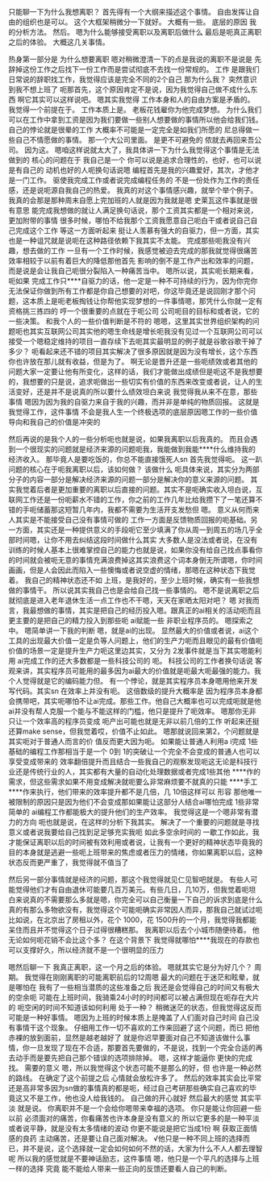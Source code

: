 只能聊一下为什么我想离职？ 
首先得有一个大纲来描述这个事情。 自由发挥让自由的组织也是可以。 
这个大框架稍微分一下就好。 大概有一些。 底层的原因 我的分析方法。 然后。 嗯为什么能够接受离职以及离职后做什么 最后是呃真正离职之后的体验。 大概这几关事情。 

热身第一部分是 为什么想要离职 嗯对稍微澄清一下的点是我说的离职不是说是 先辞掉这份工作之后找下一份工作而是尝试彻底不去找一份常规的。 工作 是跟我们日常说的辞职找工作，我觉得应该是完全不同的2个自己 那为什么我？ 突然意识到我不想上班了 呃那首先，这个原因肯定不是说，因为我觉得自己做不成什么东西 啊它其实可以这样说吧。 嗯其实我觉得 工作本身和人的自由方案是矛盾的。 我觉得一个前提在于。 工作本质上是。 老板花钱雇你为他完成梦想。 为什么我们可以在工作中拿到工资是因为我们要做一些别人想要做的事情所以他会给我们钱。 自己的悖论就是很晕的工作 大概率不可能是一定完全是如我们所愿的 尼总得做一些自己不情愿做的事情。 那一个大公司里面。 是更不可避免的 侬就去再回来吾公司。 因为这。 嗯咱这样说就太大了，我具体讲一下为什么我觉得这个事情是无法做到的 
核心的问题在于 我自己是一个 你可以说是追求合理性的，也好，也可以说是有自己的 动机也好的人呃换句话说嗯 编程首先是我的兴趣爱好，其次，才他才是一门工作。 驱使我完成工作或者说完成编程任务的 不是一份处作为工作的责任感，还是说呃源自我自己的热爱。 我真的对这个事情感兴趣，就举个举个例子。我真的会那是那种周末自愿上完加班的人就是因为我就是嗯 史莱瓦这件事就是很有意思 能完成我想做的就让人满足换句话说，那个工资其实都是一个相对来说，更加附带的事情 很多时候，哪怕不给我那个工资我愿意自己呃白干或者说自己自己完成这个工作 等这一方面听起来 挺让人羡慕有强大的自驱力，但一方面，其实也是一种诅咒就是说呃在这种路径依赖下我其实不太能。 完成那些呃我没有兴趣，想去做的工作 一旦有一个工作时候，我感觉被迫去完成的那我就觉得很痛苦效率相较于以前有着巨大的降低那他首先 影响的倒不是工作产出和效率的问题，而是说是会让我自己呃很分裂陷入一种痛苦当中。 嗯所以说，其实呃长期来看，呃如果 完成工作只****自驱力的话，他一定是一种不可持续的行为，因为你完你无法保证你做到所有工作都是你自己想要的对吧，你这毕竟还是说回刚才那个问题，这本质上是呃老板掏钱让你帮他实现梦想的一件事情嗯，那凭什么你就一定有资格挑三拣四的 
哼一个很重要的点就在于呃公司 公司呃目的目标和或者说，它的一些决策。 和我个人的一些价值判断是不符的 嗯嗯，这里其实世界组织架构的问题呃也其实互联网公司其实他的嗯生命线是增长呃我没有见过一个互联网公司可以接受一个嗯稳定维持的项目一直存续下去呃其实最明显的例子就是谷歌谷歌干掉了多少？ 呃看起来还不错的项目其实解决了很多原因就是因为没有增长，这个东西 你也许放在那儿就有收益，但是为了。 啊无论是晋升还是一些呃绩效或者其他的问题大家一定要让他有所变化，这样的话，我们才能做出成绩但是呃这不是我想要的，我想要的只是说，追求呃做出一些切实有价值的东西来改变或者说，让人的生活变好，还是并不是说真的所以要什么绩效坦白来说 我觉得我从来不在意，那些事情 嗯因为因为我的自驱力来自于我的兴趣，而并非是单纯的物质回报。 
这就是我觉得工作，这件事情 不会是我人生一个终极选项的底层原因嗯工作的一些价值导向和我自己的价值是冲突的 

然后再说的是我个人的一些分析呃也就是说，如果我离职以后我真的。 而且会遇到一个很现实的问题就是经济来源的问题呃我，我能做到我能****什么维持我的经济收入。 那毕竟人是要吃饭的，你总不能直接饿死人sn 
首先我觉得呃。 这一趴问题的核心在于呃我离职以后，该如何做？ 该做什么 呃具体来说，其实分为两部分子的内容一部分是解决经济来源的问题一部分是解决你的意义来源的问题。 
其实我觉着后者是更加重要的离职以后直接的问题。其实不是呃确实收入坦白说，互联网工作还是一份呃薪水不错的工作，你之前的工作几年比给我攒下了一笔还算不错的手呃储蓄那这短暂几年内，我都不需要为生活开支发愁但 嗯。 意义从何而来 人其实是不能接受自己没有事情可做的 工作一方面是反馈物质回报的呃基础。另一方面，其实还是一种提供意义的手段呃它至少填满了你从周一到周五的场几乎全部时间嗯，让你不用去纠结这段时间做什么其实 大多数人是没法或者说，在没有训练的时候人基本上很难掌控自己的能力也就是说，如果你没有给自己找点事看你的时间就会被呃无意的事情充满浪费掉这其实浪费这个词本身倒无所谓嗯，你时间画画，但是人会因此而陷入一些懊悔或者说空虚的情绪，那嗯在这种状态下我觉着。 我自己的精神状态还不如 上班，是我好的，至少上班时候，确实有一些我想做的事情干。 所以说其实我自己也是会给自己找一些事情的。 嗯不是说离职之后就彻底是进入老年退休生活一点工作也不干嗯，天天在家晒太阳对吧？ 嗯 
对我而言，我最想做的事情，其实是把自己的经历投入嗯。跟真正的ai相关的活动呃而且更主要的是把自己的精力投入到那些呃 ai赋能一些 非职业程序员的。 嗯探索之中。 嗯简单讲一下我的判断 嗯，就是ai的出现。 显然最大的价值或者说，ai这个工具的出现最大价值一定是负等人问题上，他们的生产力呃而且眼见的最有价值呃价值的场景一定是提升生产力呃这里边其实，又分为 2发事件就是当下其实嗯能利用 ai完成工作的还大多数都是一些科技公司的 呃。 科技公司的工作者换句话说 客观来讲，其实程序员可能用的最多因为ai最大的价值就是呃最大呃最强的能力。我个人觉得就是它的编码能力但。 有一个悖论，就是其实程序员本身嗯用他来开发写代码。其实sn 在效率上并没有呃。 这倍数级的提升大概率是 因为程序员本身都会携带吧，其实呃哪怕不让ai完成。那些工作。他自己大概率也可以完成呃就是他 ai并没有帮人克服一个能与不能这样的门槛，他只是提升了呃效率。 嗯那你无非只让一个效率高的程序员变成 呃产出可能也就是无非以前几倍的工作 听起来还挺还算make sense，但我觉着哎，价值不止如此。 
嗯那就说回来第2，个问题就是其实呃对于普通人而言的价 值反而更大因为呃。 如果能让普通人利用a i完成 1些基础的编程工作那相当于是一个 0到 1的突破让一个完全不会变成的普通人也可以享受变成带来的 效率翻倍提升而且结合一些我自己的观察发现呃这无论是科技行业还是传统行业的人，其实都有大量的自动化处理数据或者完成1些其他 ****作的需求，但这些需求如果不用变成解决就呃要么非常麻烦要不就真的只能 ****手工 ****作来执行，他们带来的效率提升都不是几倍，几 10倍这样可以 形容 那他唯一被限制的原因只是因为他们不会变成那如果能让这部分人结合ai哪怕完成 1些非常简单的 ai编程工作都能极大的提升他们的生产效率。 我觉得这是一个嗯非常有潜力的方向 
呃也就是说，在这样的分析下我其实。 解决了一个重要的问题就是寻找意义或者说我要给自己找到足足够充实我呃 如此多空余时间的 一歇工作如此，我才能保证离职以后的时间被有效利用或者说，让我有一个更好的精神状态毕竟我的目的本身就是逃避一些呃上班带来的焦虑或者压力的情绪，你如果离职以后，这种状态反而更严重了，我觉得就不值当了 

然后另一部分事情就是经济的问题，那这个我觉得就见仁见智吧就是。 有些人可能觉得他们才有自由退休可能要几百万美元。有些几日，几10万，但我觉着呃坦白来说真的不需要那么多就是嗯，你完全可以自己衡量一下自己的诉求到底是什么真的有那么多物欲没有，我觉得这个可能呃确实非常因人而异，那我自己就试过呃比如说，在北京出了房租以外，花个 1000，花 1500升的一个月，我觉得我都能呆住而且并不觉得这个日子过得很糟糕那。 我离职以后去个小城市随便待着。 他无论如何呃花销不会比这个多？ 在这个背景下 我觉得就哪怕****我现在的存款也可以支撑好久，所以经济就不是一个很明显的压力

嗯然后聊一下 我真正离职，这一个月之后的体验。 
嗯就其实它是分为好几个？ 周期。 我觉得在刚刚离职的可能离职前后的12周嗯 最大的问题在于迷茫和眩晕，就是哪怕在 我有了一些相当潜质的这些准备之后 我还是会觉得自己的时间又有极大的空余呃 可能在上班时间，我骑乘24小时的时间都可以被占满但现在呃存在大片的 呃空闲的时间不知道该如何利用 处于一种？ 稍微迷茫的状态，但我觉得这反而可能是一种好事情。 嗯因为上班的时候本质上是掩盖了人们面对自己时间 自己没有事情干这个现象。 仔细用工作一切不喜欢的工作来回避了这个问题，而已 把他赤裸的放到面前，显然是越老越好了 就是你迟早要面对自己不知道该做什么事情，你一旦发现了现在不合适，那要首先要做的，不是说，找到一个完全合适的再去动手而是要先把自己那个错误的选项排除掉。 嗯，这样才能逼你 更快的完成找。 需要的意义 嗯，所以我觉得这个状态可能不是那么的好，但 也许是一种必然的路线。 
在确定了这个前提之后 心情就会放松许多了。 然后的效率其实会比平常还是高非常多因为sn做的事情真的都是呃，经过自己考研那些确实自己喜欢的毕竟这又不是工作，他也没人给我钱的。 自己做的开心就好 
然后最大的感觉 其实平淡 就是说。 你离职并不是一个会给你嗯带来幸福的选项。 你只是能让你回避一些以前 必须面对的痛苦，你看痛苦也许本身是没有意义的 所以它更多的是一种平淡或者说平静，就是没有太多情绪的波动 你更不能说是把它当成1份 啊 获取正面情感的良药 主动痛苦，还是要让自己面对解决。 √他只是一种不同上班的选择而已，并不是说，这个选择就一定会如何如何不然的话，大家为什么不人人都去理智呢 所以我的感觉就是不要神话励志，这件事情 嗯，他只是一个平凡的选择与上班一样的选择 究竟 能不能给人带来一些正向的反馈还要看人自己的判断。 